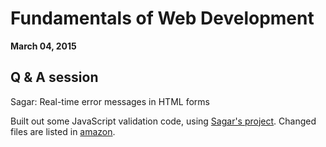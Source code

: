 # Fundamentals of Web Development

**March 04, 2015**

## Q & A session

Sagar: Real-time error messages in HTML forms

Built out some JavaScript validation code, using [Sagar's project](http://github.com/sags1083/amazon-pricewatch). Changed files are listed in [amazon](amazon).
